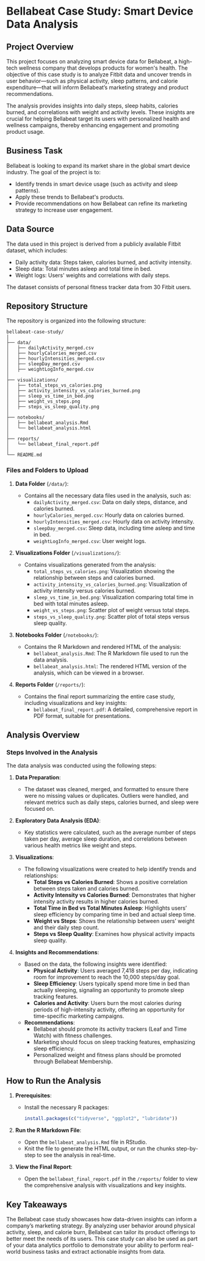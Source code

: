 # **Bellabeat Case Study: Smart Device Data Analysis**

## **Project Overview**
This project focuses on analyzing smart device data for Bellabeat, a high-tech wellness company that develops products for women's health. The objective of this case study is to analyze Fitbit data and uncover trends in user behavior—such as physical activity, sleep patterns, and calorie expenditure—that will inform Bellabeat’s marketing strategy and product recommendations.

The analysis provides insights into daily steps, sleep habits, calories burned, and correlations with weight and activity levels. These insights are crucial for helping Bellabeat target its users with personalized health and wellness campaigns, thereby enhancing engagement and promoting product usage.

## **Business Task**
Bellabeat is looking to expand its market share in the global smart device industry. The goal of the project is to:
- Identify trends in smart device usage (such as activity and sleep patterns).
- Apply these trends to Bellabeat's products.
- Provide recommendations on how Bellabeat can refine its marketing strategy to increase user engagement.

## **Data Source**
The data used in this project is derived from a publicly available Fitbit dataset, which includes:
- Daily activity data: Steps taken, calories burned, and activity intensity.
- Sleep data: Total minutes asleep and total time in bed.
- Weight logs: Users' weights and correlations with daily steps.

The dataset consists of personal fitness tracker data from 30 Fitbit users.

## **Repository Structure**
The repository is organized into the following structure:

```
bellabeat-case-study/
│
├── data/
│   ├── dailyActivity_merged.csv
│   ├── hourlyCalories_merged.csv
│   ├── hourlyIntensities_merged.csv
│   ├── sleepDay_merged.csv
│   ├── weightLogInfo_merged.csv
│
├── visualizations/
│   ├── total_steps_vs_calories.png
│   ├── activity_intensity_vs_calories_burned.png
│   ├── sleep_vs_time_in_bed.png
│   ├── weight_vs_steps.png
│   ├── steps_vs_sleep_quality.png
│
├── notebooks/
│   ├── bellabeat_analysis.Rmd
│   └── bellabeat_analysis.html
│
├── reports/
│   └── bellabeat_final_report.pdf
│
└── README.md
```

### **Files and Folders to Upload**
1. **Data Folder** (`/data/`):
   - Contains all the necessary data files used in the analysis, such as:
     - `dailyActivity_merged.csv`: Data on daily steps, distance, and calories burned.
     - `hourlyCalories_merged.csv`: Hourly data on calories burned.
     - `hourlyIntensities_merged.csv`: Hourly data on activity intensity.
     - `sleepDay_merged.csv`: Sleep data, including time asleep and time in bed.
     - `weightLogInfo_merged.csv`: User weight logs.

2. **Visualizations Folder** (`/visualizations/`):
   - Contains visualizations generated from the analysis:
     - `total_steps_vs_calories.png`: Visualization showing the relationship between steps and calories burned.
     - `activity_intensity_vs_calories_burned.png`: Visualization of activity intensity versus calories burned.
     - `sleep_vs_time_in_bed.png`: Visualization comparing total time in bed with total minutes asleep.
     - `weight_vs_steps.png`: Scatter plot of weight versus total steps.
     - `steps_vs_sleep_quality.png`: Scatter plot of total steps versus sleep quality.

3. **Notebooks Folder** (`/notebooks/`):
   - Contains the R Markdown and rendered HTML of the analysis:
     - `bellabeat_analysis.Rmd`: The R Markdown file used to run the data analysis.
     - `bellabeat_analysis.html`: The rendered HTML version of the analysis, which can be viewed in a browser.

4. **Reports Folder** (`/reports/`):
   - Contains the final report summarizing the entire case study, including visualizations and key insights:
     - `bellabeat_final_report.pdf`: A detailed, comprehensive report in PDF format, suitable for presentations.

## **Analysis Overview**
### **Steps Involved in the Analysis**
The data analysis was conducted using the following steps:
1. **Data Preparation**:
   - The dataset was cleaned, merged, and formatted to ensure there were no missing values or duplicates. Outliers were handled, and relevant metrics such as daily steps, calories burned, and sleep were focused on.
   
2. **Exploratory Data Analysis (EDA)**:
   - Key statistics were calculated, such as the average number of steps taken per day, average sleep duration, and correlations between various health metrics like weight and steps.

3. **Visualizations**:
   - The following visualizations were created to help identify trends and relationships:
     - **Total Steps vs Calories Burned**: Shows a positive correlation between steps taken and calories burned.
     - **Activity Intensity vs Calories Burned**: Demonstrates that higher intensity activity results in higher calories burned.
     - **Total Time in Bed vs Total Minutes Asleep**: Highlights users’ sleep efficiency by comparing time in bed and actual sleep time.
     - **Weight vs Steps**: Shows the relationship between users’ weight and their daily step count.
     - **Steps vs Sleep Quality**: Examines how physical activity impacts sleep quality.

4. **Insights and Recommendations**:
   - Based on the data, the following insights were identified:
     - **Physical Activity**: Users averaged 7,418 steps per day, indicating room for improvement to reach the 10,000 steps/day goal.
     - **Sleep Efficiency**: Users typically spend more time in bed than actually sleeping, signaling an opportunity to promote sleep tracking features.
     - **Calories and Activity**: Users burn the most calories during periods of high-intensity activity, offering an opportunity for time-specific marketing campaigns.
   - **Recommendations**: 
     - Bellabeat should promote its activity trackers (Leaf and Time Watch) with fitness challenges.
     - Marketing should focus on sleep tracking features, emphasizing sleep efficiency.
     - Personalized weight and fitness plans should be promoted through Bellabeat Membership.

## **How to Run the Analysis**
1. **Prerequisites**:
   - Install the necessary R packages:
     ```R
     install.packages(c("tidyverse", "ggplot2", "lubridate"))
     ```

2. **Run the R Markdown File**:
   - Open the `bellabeat_analysis.Rmd` file in RStudio.
   - Knit the file to generate the HTML output, or run the chunks step-by-step to see the analysis in real-time.

3. **View the Final Report**:
   - Open the `bellabeat_final_report.pdf` in the `/reports/` folder to view the comprehensive analysis with visualizations and key insights.

## **Key Takeaways**
The Bellabeat case study showcases how data-driven insights can inform a company’s marketing strategy. By analyzing user behavior around physical activity, sleep, and calorie burn, Bellabeat can tailor its product offerings to better meet the needs of its users. This case study can also be used as part of your data analytics portfolio to demonstrate your ability to perform real-world business tasks and extract actionable insights from data.
